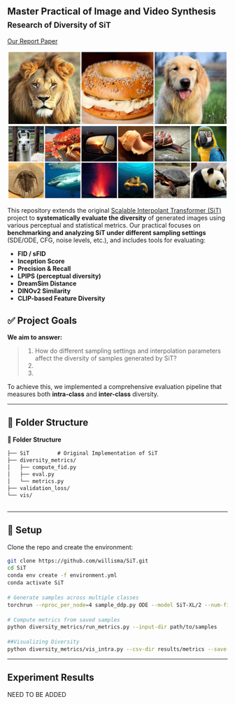 ## Master Practical of Image and Video Synthesis  <br><sub>**Research of Diversity of SiT**</sub>
[Our Report Paper](https://arxiv.org/pdf/2401.08740.pdf)

![SiT samples](visuals/visual.png)

This repository extends the original [Scalable Interpolant Transformer (SiT)](https://arxiv.org/abs/2401.08740) project to **systematically evaluate the diversity** of generated images using various perceptual and statistical metrics. Our practical focuses on **benchmarking and analyzing SiT under different sampling settings** (SDE/ODE, CFG, noise levels, etc.), and includes tools for evaluating:

- **FID / sFID**
- **Inception Score**
- **Precision & Recall**
- **LPIPS (perceptual diversity)**
- **DreamSim Distance**
- **DINOv2 Similarity**
- **CLIP-based Feature Diversity**

## ✅ Project Goals

**We aim to answer:**

> 1. How do different sampling settings and interpolation parameters affect the diversity of samples generated by SiT?
> 2. 
> 3. 

To achieve this, we implemented a comprehensive evaluation pipeline that measures both **intra-class** and **inter-class** diversity.


---
## 📂 Folder Structure

<summary><strong>📂 Folder Structure</strong></summary>

```text
├── SiT         # Original Implementation of SiT
├── diversity_metrics/      
│   ├── compute_fid.py  
│   ├── eval.py  
│   └── metrics.py   
├── validation_loss/               
└── vis/               
        
```
---


## 🔧 Setup

Clone the repo and create the environment:

```bash
git clone https://github.com/willisma/SiT.git
cd SiT
conda env create -f environment.yml
conda activate SiT

# Generate samples across multiple classes
torchrun --nproc_per_node=4 sample_ddp.py ODE --model SiT-XL/2 --num-fid-samples 10000

# Compute metrics from saved samples
python diversity_metrics/run_metrics.py --input-dir path/to/samples

##Visualizing Diversity
python diversity_metrics/vis_intra.py --csv-dir results/metrics --save-dir outputs/
```
---


## Experiment Results

NEED TO BE ADDED
